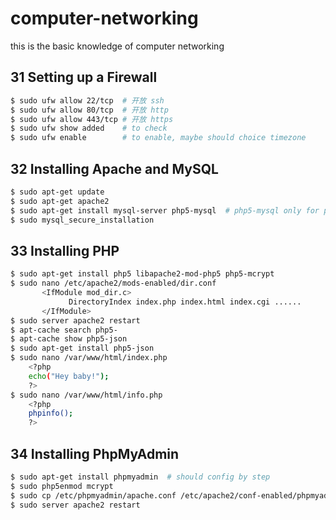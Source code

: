 # computer-networking
this is the basic knowledge of computer networking



## 31 Setting up a Firewall

```bash
$ sudo ufw allow 22/tcp  # 开放 ssh
$ sudo ufw allow 80/tcp  # 开放 http
$ sudo ufw allow 443/tcp # 开放 https
$ sudo ufw show added    # to check
$ sudo ufw enable        # to enable, maybe should choice timezone
```

## 32 Installing Apache and MySQL

```bash
$ sudo apt-get update
$ sudo apt-get apache2
$ sudo apt-get install mysql-server php5-mysql  # php5-mysql only for php
$ sudo mysql_secure_installation
```

## 33 Installing PHP

```bash
$ sudo apt-get install php5 libapache2-mod-php5 php5-mcrypt
$ sudo nano /etc/apache2/mods-enabled/dir.conf
       <IfModule mod_dir.c>
             DirectoryIndex index.php index.html index.cgi ......
       </IfModule>  
$ sudo server apache2 restart
$ apt-cache search php5-
$ apt-cache show php5-json
$ sudo apt-get install php5-json
$ sudo nano /var/www/html/index.php
    <?php
    echo("Hey baby!");
    ?>
$ sudo nano /var/www/html/info.php
    <?php
    phpinfo();
    ?>

```

## 34 Installing PhpMyAdmin

```bash
$ sudo apt-get install phpmyadmin  # should config by step
$ sudo php5enmod mcrypt
$ sudo cp /etc/phpmyadmin/apache.conf /etc/apache2/conf-enabled/phpmyadmin.conf
$ sudo server apache2 restart
```

